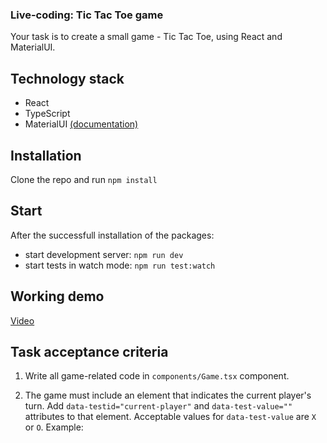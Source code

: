 ### Live-coding: Tic Tac Toe game

Your task is to create a small game - Tic Tac Toe, using React and MaterialUI.

## Technology stack

- React
- TypeScript
- MaterialUI [(documentation)](https://mui.com/material-ui/)

## Installation

Clone the repo and run `npm install`

## Start

After the successfull installation of the packages: 
- start development server: `npm run dev`
- start tests in watch mode: `npm run test:watch`

## Working demo

[Video](https://www.loom.com/share/466e248531184f3b956f4959e3f354d0?sid=5c1923ed-52d3-4920-b1fa-dbdbcf603949)

## Task acceptance criteria

1. Write all game-related code in `components/Game.tsx` component.

2. The game must include an element that indicates the current player's turn. Add `data-testid="current-player"` and `data-test-value=""` attributes to that element. Acceptable values for `data-test-value` are `X` or `O`. Example:
```jsx
<div data-testid="current-player" data-test-value="X">Next turn: X</div>
```

You can use any form of representation (symbols, icons, images, etc.) to indicate the players.

**Please note, the game always commences with the "O" player.**

3. The game board should be composed of 9 square cells, each possessing the `data-testid="game-cell"` and `data-test-value=""` attributes. **`data-test-value=""` is an empty string by default for every cell.**

4. Upon user interaction with a cell, it should be updated to display the current player's symbol. In addition, you need to set `data-test-value=""` to `X` or `O` for that cell.

5. In the event the board presents a horizontal, vertical, or diagonal line of 3 identical symbols, a modal should appear announcing the winner of the game, for example, "Player X wins!". Add `data-testid="game-winner-modal"` and `data-test-value="X"` attributes to the modal. In case nobody is a winner set `data-test-value="draw"` and display a correct message.

6. The modal must include an "OK" button with `data-testid="game-winner-modal-ok"` attribute. If the user clicks on it or closes the modal, the game should reset.

7. Integrate a "Reset" button into the game. Once this button is clicked, all fields should be cleared. Add the `data-testid="reset-game"` attribute to the button. Reset button must be disabled if no moves were made.

8. Track and display game statistics including the total number of games, number of wins by each player, and number of draws. The statistics should be displayed in a sidebar and should update in real-time as the games are played. Add data-testid attributes for each statistic as follows: `data-testid="total-games"`, `data-testid="x-wins-count"`, `data-testid="o-wins-count"` and `data-testid="draws-count"`. The secondary text in the ListItemText component will display the current count of the respective statistic.
